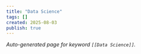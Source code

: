 ```yaml
---
title: "Data Science"
tags: []
created: 2025-08-03
publish: true
---
```


_Auto-generated page for keyword `[[Data Science]]`._
